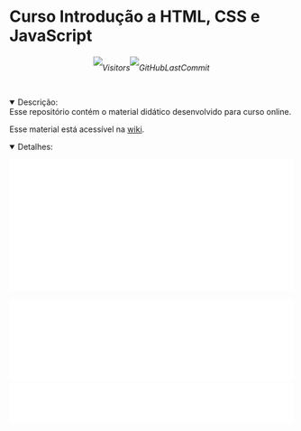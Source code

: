 <link href="https://cdn.jsdelivr.net/npm/bootstrap@5.3.0/dist/css/bootstrap.min.css" rel="stylesheet" integrity="sha384-9ndCyUaIbzAi2FUVXJi0CjmCapSmO7SnpJef0486qhLnuZ2cdeRhO02iuK6FUUVM" crossorigin="anonymous">

# Curso Introdução a HTML, CSS e JavaScript

<div align=center>

<h6 style='line-height: 2.5rem'>

![Visitors](https://badges.pufler.dev/visits/code-with-von/intro-html-css-js?style=for-the-badge&color=f1f6f9&labelColor=212a3e&label=Visitantes)![GitHubLastCommit](https://img.shields.io/github/last-commit/code-with-von/intro-html-css-js?color=f1f6f9&label=%C3%9Altima%20Atualiza%C3%A7%C3%A3o&style=for-the-badge&labelColor=212a3e)<!--![GitHubTopLanguage](https://img.shields.io/github/languages/top/code-with-von/intro-html-css-js?color=f1f6f9&label=Linguagem%20mais%20utilizada&style=for-the-badge&labelColor=212a3e)![TotalLanguageCount](https://img.shields.io/github/languages/count/code-with-von/intro-html-css-js?color=f1f6f9&label=Linguagens%20Usadas&style=for-the-badge&labelColor=212a3e)-->

</h6>

</div>

<details open>
<summary>Descrição:</summary>
Esse repositório contém o material didático desenvolvido para curso online.

Esse material está acessível na [wiki](https://github.com/code-with-von/intro-html-css-js/wiki).

</details>

<details open>
<summary>Detalhes:</summary>
<div align=center>

![activity](metrics/activity.svg)

<!-- ![languages](metrics/languages.svg) -->
<!-- ![followup](metrics/followup.svg) -->

![people](metrics/people.svg)
![contributors](metrics/contributors.svg)

</div>
</details>
